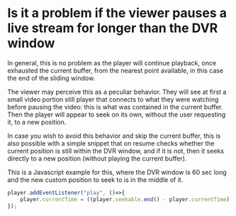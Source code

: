 # Is it a problem if the viewer pauses a live stream for longer than the DVR window

In general, this is no problem as the player will continue playback, once exhausted the current buffer, from the nearest point available, in this case the end of the sliding window.

The viewer may perceive this as a peculiar behavior. They will see at first a small video portion still player that connects to what they were watching before pausing the video:  this is what was contained in the current buffer. Then the player will appear to seek on its own, without the user requesting it, to a new position.

In case you wish to avoid this behavior and skip the current buffer, this is also possible with a simple snippet that on resume checks whether the current position is still within the DVR window, and if it is not, then it seeks directly to a new position (without playing the current buffer).

This is a Javascript example for this, where the DVR window is 60 sec long and the new custom position to seek to is in the middle of it.

```js
player.addEventListener("play", ()=>{
    player.currentTime = ((player.seekable.end() - player.currentTime) >60) ? (player.seekable.end() - 30) : player.currentTime;
});
```